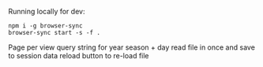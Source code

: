 Running locally for dev:
```
npm i -g browser-sync
browser-sync start -s -f .
```



Page per view
query string for year season + day
read file in once and save to session data
reload button to re-load file